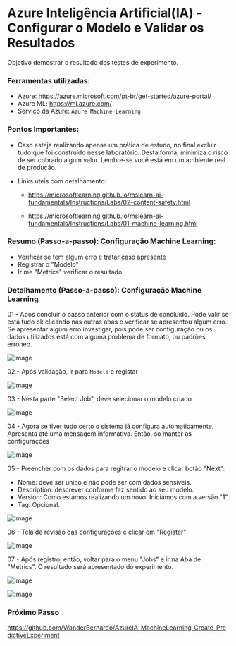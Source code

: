 # Azure Inteligência Artificial(IA) - Configurar o Modelo e Validar os Resultados
Objetivo demostrar o resultado dos testes de experimento.

### Ferramentas utilizadas:

- Azure: https://azure.microsoft.com/pt-br/get-started/azure-portal/
- Azure ML: https://ml.azure.com/
- Serviço da Azure: ``` Azure Machine Learning ```

### Pontos Importantes:

 - Caso esteja realizando apenas um prática de estudo, no final excluir tudo que foi construído nesse laboratório. Desta forma, minimiza o risco de ser cobrado algum valor. Lembre-se você está em um ambiente real de produção.
 - Links uteis com detalhamento:
   
    * https://microsoftlearning.github.io/mslearn-ai-fundamentals/Instructions/Labs/02-content-safety.html
      
    * https://microsoftlearning.github.io/mslearn-ai-fundamentals/Instructions/Labs/01-machine-learning.html

### Resumo (Passo-a-passo): Configuração Machine Learning:

 - Verificar se tem algum erro e tratar caso apresente
 - Registrar o "Modelo"
 - Ir me "Metrics" verificar o resultado
   
### Detalhamento (Passo-a-passo): Configuração Machine Learning

01 - Após concluir o passo anterior com o status de concluído. Pode valir se está tudo ok clicando nas outras abas e verificar se apresentou algum erro. Se apresentar algum erro investigar, pois pode ser configuração ou os dados utilizados está com alguma problema de formato, ou padrões erroneo.

![image](https://github.com/user-attachments/assets/47923b9c-424f-4faf-b0d6-3c376c8623c0)

02 - Após validação, ir para ``` Models ``` e registar

![image](https://github.com/user-attachments/assets/e8a46d45-dd9f-4156-88a6-27f1ced7dd5f)

03 - Nesta parte "Select Job", deve selecionar o modelo criado

![image](https://github.com/user-attachments/assets/2f352779-7463-4ed7-9551-d6957a7a6eef)

04 - Agora se tiver tudo certo o sistema já configura automaticamente. Apresenta até uma mensagem informativa. Então, so manter as configurações

![image](https://github.com/user-attachments/assets/1c25ff4a-3cb9-4070-8ea2-86ae4596d19c)

05 - Preencher com os dados para regitrar o modelo e clicar botão "Next":
   * Nome: deve ser unico e não pode ser com dados sensiveis.
   * Description: descrever conforme faz sentido ao seu modelo.
   * Version: Como estamos realizando um novo. Iniciamos com a versão "1".
   * Tag: Opcional.
   
   ![image](https://github.com/user-attachments/assets/d0add228-6c50-49ec-9e0c-affad3ca8373)

06 - Tela de revisão das configurações e clicar em "Register"

![image](https://github.com/user-attachments/assets/68198c9c-fe04-4174-ba4a-34ee4875a7b7)

07 - Após registro, então, voltar para o menu "Jobs" e ir na Aba de "Metrics". O resultado será apresentado do experimento.

![image](https://github.com/user-attachments/assets/b8c3e375-a375-4565-98e1-6a7bd7607704)

![image](https://github.com/user-attachments/assets/6e2796b9-b521-459d-b048-b1c17750d476)

### Próximo Passo

https://github.com/WanderBernardo/AzureIA_MachineLearning_Create_PredictiveExperiment

